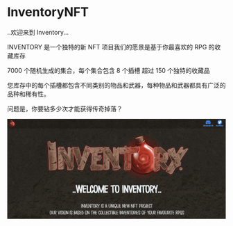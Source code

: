 # InventoryNFT

..欢迎来到 Inventory...

INVENTORY 是一个独特的新 NFT 项目我们的愿景是基于你最喜欢的 RPG 的收藏库存

7000 个随机生成的集合，每个集合包含 8 个插槽 超过 150 个独特的收藏品

您库存中的每个插槽都包含不同类别的物品和武器，每种物品和武器都具有广泛的品种和稀有性。

问题是，你要钻多少次才能获得传奇掉落？

![nft](01.png)


